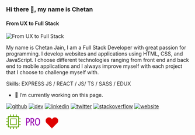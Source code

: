 
### Hi there 👋, my name is Chetan
#### From UX to Full Stack
![From UX to Full Stack](https://ik.imagekit.io/clhowstalgz/banner)

My name is Chetan Jain, I am a Full Stack Developer with great passion for programming. I develop websites and applications using HTML, CSS, and JavaScript. I choose different technologies ranging from front end and back end to mobile applications and I always improve myself with each project that I choose to challenge myself with.

Skills: EXPRESS JS / REACT / JS/ TS / SASS / EDUX

- 🔭 I’m currently working on this page. 


[<img src='https://cdn.jsdelivr.net/npm/simple-icons@3.0.1/icons/github.svg' alt='github' height='40'>](https://github.com/https://github.com/jainChetan81)  [<img src='https://cdn.jsdelivr.net/npm/simple-icons@3.0.1/icons/dev-dot-to.svg' alt='dev' height='40'>](https://dev.to/https://dev.to/jainchetan81)  [<img src='https://cdn.jsdelivr.net/npm/simple-icons@3.0.1/icons/linkedin.svg' alt='linkedin' height='40'>](https://www.linkedin.com/in/https://www.linkedin.com/in/jainchetan81//)  [<img src='https://cdn.jsdelivr.net/npm/simple-icons@3.0.1/icons/twitter.svg' alt='twitter' height='40'>](https://twitter.com/https://twitter.com/jainchetn)  [<img src='https://cdn.jsdelivr.net/npm/simple-icons@3.0.1/icons/stackoverflow.svg' alt='stackoverflow' height='40'>](https://stackoverflow.com/users/https://stackoverflow.com/users/10671677/jainchetan81)  [<img src='https://cdn.jsdelivr.net/npm/simple-icons@3.0.1/icons/icloud.svg' alt='website' height='40'>](https://thechetanjain.in/)  

<a href='https://docs.github.com/en/developers'><img src='https://raw.githubusercontent.com/acervenky/animated-github-badges/master/assets/devbadge.gif' width='40' height='40'></a> <a href='https://github.com/pricing'><img src='https://raw.githubusercontent.com/acervenky/animated-github-badges/master/assets/pro.gif' width='40' height='40'></a> <a href='https://docs.github.com/en/github/supporting-the-open-source-community-with-github-sponsors'><img src='https://raw.githubusercontent.com/acervenky/animated-github-badges/master/assets/sponsorbadge.gif' width='35' height='35'></a> 
<!-- 
![GitHub stats](https://github-readme-stats.vercel.app/api?username=https://github.com/jainChetan81&show_icons=true)  

![GitHub Activity Graph](https://activity-graph.herokuapp.com/graph?username=https://github.com/jainChetan81)  

![GitHub streak stats](https://github-readme-streak-stats.herokuapp.com/?user=https://github.com/jainChetan81)  

![Profile views](https://gpvc.arturio.dev/https://github.com/jainChetan81)  

[![Chetan's GitHub stats](https://github-readme-stats.vercel.app/api?username=jainChetan81)](https://github.com/jainChetan81/github-readme-stats) -->
